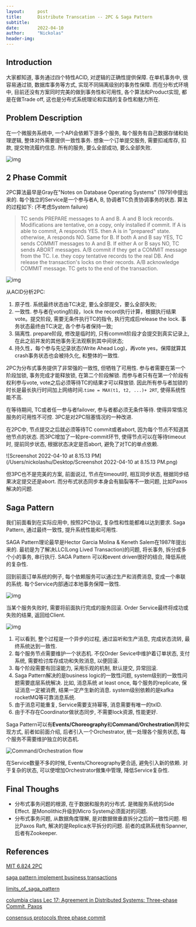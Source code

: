 ```yaml
---
layout:     post
title:      Distribute Transcation -- 2PC & Saga Pattern
subtitle:   
date:       2022-04-10
author:     "Nickolas"
header-img: 
---
```


## Introduction

大家都知道, 事务通过四个特性ACID, 对逻辑的正确性提供保障. 在单机事务中, 很容易通过锁, 数据库事务等方式, 实现不同隔离级别的事务性保障. 而在分布式环境中, 目前还没有方案同时完美的做到事务性和可用性, 各个算法和Product实现,  都是在做Trade off, 这也是分布式系统理论和实践的复杂性和魅力所在. 

## Problem Description

在一个微服务系统中, 一个API会依赖下游多个服务, 每个服务有自己数据存储和处理逻辑, 整体对外需要提供一致性事务. 想象一个订单提交服务, 需要扣减库存, 扣款, 提交物流履约信息. 所有的服务, 要么全部成功, 要么全部失败.

![img](https://i0.wp.com/blog.couchbase.com/wp-content/uploads/2018/01/e-commerce-architecture-1024x693.png?resize=573%2C388)

## 2 Phase Commit

 2PC算法最早是Gray在"Notes on Database Operating Systems" (1979)中提出来的. 每个独立的Service是一个参与者A, B, 协调者TC负责协调事务的状态. 算法的过程如下: (不考虑System failure)

> TC sends PREPARE messages to A and B.
>     A and B lock records.
>     Modifications are tentative, on a copy, only installed if commit.
>   If A is able to commit,
>   	A responds YES.
>   	then A is in "prepared" state.
>   	otherwise, A responds NO.
>   Same for B.
>   If both A and B say YES, TC sends COMMIT messages to A and B.
>   If either A or B says NO, TC sends ABORT messages.
>   A/B commit if they get a COMMIT message from the TC.
>     I.e. they copy tentative records to the real DB.
>     And release the transaction's locks on their records.
>   A/B acknowledge COMMIT message. 
>   TC gets to the end of the transaction.

![img](https://miro.medium.com/max/640/0*FBQPiHKMRmrPE_mc.png)

从ACID分析2PC:

1. 原子性. 系统最终状态由TC决定, 要么全部提交，要么全部失败;
2. 一致性. 参与者在voting阶段，lock the record执行计算，根据执行结果vote。提交阶段, 需要无条件执行TC的指令, 执行完成后release the lock. 事务状态最终由TC决定, 各个参与者保持一致;
3. 隔离性. prepare阶段, 修改是临时的, 只有commit阶段才会提交到真实记录上, 在此之前并发的其他事务无法观察到其中间状态;
4. 持久性，每个参与先记录状态(Write Ahead Log)，再vote yes，保障就算其crash事务状态也会被持久化, 和整体的一致性.



2PC为分布式事务提供了非常强的一致性, 但牺牲了可用性. 参与者需要在第一个阶段加锁, 事务完成才能释放锁, 在第二个阶段解锁. 而参与者只有在第一个阶段有权利参与vote, vote之后必须等待TC的结果才可以释放锁. 因此所有参与者加锁的时长是最长执行时间加上网络时间.`time = MAX(t1, t2, ...)+ 2RT`, 使得系统性能不高. 



在等待期间, TC或者任一参与者failover, 参与者都必须无条件等待. 使得异常情况服务的可用性不可控. 3PC是对2PC阻塞情况的一种改进.



在2PC中, 节点提交之后就必须等待TC commit或者abort, 因为每个节点不知道其他节点的状态. 而3PC增加了一轮pre-commit环节, 使得节点可以在等待timeout时, 提前同步状态, 根据状态决定是否abort, 避免了对TC的单点依赖. 

![Screenshot 2022-04-10 at 8.15.13 PM](/Users/nickolashu/Desktop/Screenshot 2022-04-10 at 8.15.13 PM.png)



但3PC也不是完美的方案, 前面说过, 节点在timeout时, 相互同步状态, 根据同步结果决定提交还是abort. 而分布式状态同步本身会有脑裂等不一致问题, 比如Paxos解决的问题. 



## Saga Pattern

我们前面看到在实际应用中, 按照2PC协议, 复杂性和性能都难以达到要求. Saga Pattern, 通过最终一致性, 提升系统性能和可用性.



SAGA Pattern理论最早是Hector Garcia Molina & Keneth Salem在1987年提出来的. 最初是为了解决LLC(Long Lived Transaction)的问题, 将长事务, 拆分成多个小的事务, 串行执行. SAGA Pattern 可以和event driven很好的结合, 降低系统的复杂性. 



回到前面订单系统的例子, 每个依赖服务可以通过生产和消费消息, 变成一个串联的系统. 每个Service内部通过本地事务保障一致性.  

![img](https://i0.wp.com/blog.couchbase.com/wp-content/uploads/2018/01/Screen-Shot-2018-01-09-at-6.13.39-PM.png?resize=476%2C506)

当某个服务失败时, 需要将前面执行完成的服务回滚. Order Service最终将成功或失败的结果, 返回给Client.

![img](https://i0.wp.com/blog.couchbase.com/wp-content/uploads/2018/01/Screen-Shot-2018-01-09-at-6.36.17-PM-1024x702.png?resize=567%2C389)

1. 可以看到, 整个过程是一个异步的过程, 通过监听和生产消息, 完成状态流转, 最终系统达到一致性. 
2. 每个服务节点需要维护一个状态机. 不仅Order Sevice中维护着订单状态, 支付系统, 需要检讨库存成功和失败消息, 以便回滚.
3. 每个阶段需要有回滚能力, 采用乐观的机制, 默认提交, 异常回滚.
4. Saga Pattern解决的是business logic的一致性问题, system级别的一致性问题需要底层系统解决. 比如, 消息系统 at least once, 每个服务的replicate, 保证消息一定被消费, 结果一定产生新的消息. system级别依赖的是kafka rocketMQ等可靠消息系统.
5. 由于消息可能重复, Service需要支持幂等, 消息需要有唯一的txID.
6. 由于不存在Coordinator做状态同步, 不需要lock资源, 性能更好.

Saga Pattern可以有**Events/Choreography**和**Command/Orchestration**两种实现方式, 前者如前面介绍, 后者引入一个Orchestrator, 统一处理各个服务状态, 每个服务不需要维护独立的状态机.

![Command/Orchestration flow](https://i0.wp.com/blog.couchbase.com/wp-content/uploads/2018/01/Screen-Shot-2018-01-11-at-7.40.54-PM-1024x627.png?resize=712%2C436)

在Service数量不多的时候, Events/Choreography更合适, 避免引入新的依赖. 对于复杂的状态, 可以使增加Orchestrator做集中管理, 降低Service复杂性.

## Final Thoughs

* 分布式事务问题的根源, 在于数据和服务的分布式. 是微服务系统的Side Effect. 是Monolithic升级到Micro System必须面对的问题.
* 分布式事务问题, 从数据角度理解, 是对数据做垂直拆分之后的一致性问题. 相比Paxos Raft, 解决的是Replica水平拆分的问题. 前者的成熟系统有Spanner, 后者有Zookeeper.

## References

[MIT 6.824 2PC](https://pdos.csail.mit.edu/6.824/notes/l-2pc.txt)

[saga pattern implement business transactions](https://blog.couchbase.com/saga-pattern-implement-business-transactions-using-microservices-part/)

[limits_of_saga_pattern](https://www.ufried.com/blog/limits_of_saga_pattern/)

[columbia class Lec 17: Agreement in Distributed Systems: Three-phase Commit, Paxos](https://www.cs.columbia.edu/~du/ds/assets/lectures/lecture17.pdf)

[consensus protocols three phase commit](https://www.the-paper-trail.org/post/2008-11-29-consensus-protocols-three-phase-commit/)
